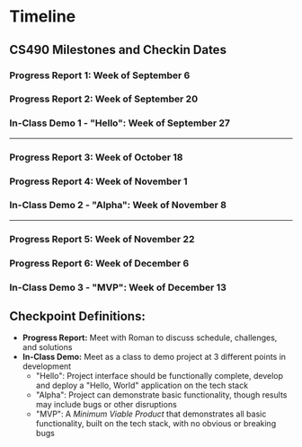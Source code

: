# Timeline

## CS490 Milestones and Checkin Dates

### Progress Report 1: Week of September 6

### Progress Report 2: Week of September 20

### In-Class Demo 1 - "Hello": Week of September 27

---

### Progress Report 3: Week of October 18

### Progress Report 4: Week of November 1

### In-Class Demo 2 - "Alpha": Week of November 8

---

### Progress Report 5: Week of November 22

### Progress Report 6: Week of December 6

### In-Class Demo 3 - "MVP": Week of December 13

## Checkpoint Definitions:

 - **Progress Report:** Meet with Roman to discuss schedule, challenges, and solutions
 - **In-Class Demo:** Meet as a class to demo project at 3 different points in development
 	- "Hello": Project interface should be functionally complete, develop and deploy a
 	"Hello, World" application on the tech stack
 	- "Alpha": Project can demonstrate basic functionality, though results may include
 	bugs or other disruptions
 	- "MVP": A *Minimum Viable Product* that demonstrates all basic functionality, built
 	on the tech stack, with no obvious or breaking bugs
